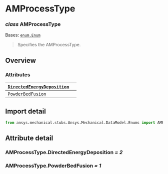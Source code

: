 <a id="amprocesstype"></a>

# AMProcessType

<a id="AMProcessType"></a>

### *class* AMProcessType

Bases: [`enum.Enum`](https://docs.python.org/3/library/enum.html#enum.Enum)

> Specifies the AMProcessType.

> <!-- !! processed by numpydoc !! -->

<a id="overview"></a>

## Overview

### Attributes

| [`DirectedEnergyDeposition`](#AMProcessType.DirectedEnergyDeposition)   |    |
|-------------------------------------------------------------------------|----|
| [`PowderBedFusion`](#AMProcessType.PowderBedFusion)                     |    |

<a id="import-detail"></a>

## Import detail

```python
from ansys.mechanical.stubs.Ansys.Mechanical.DataModel.Enums import AMProcessType
```

<a id="attribute-detail"></a>

## Attribute detail

<a id="AMProcessType.DirectedEnergyDeposition"></a>

### AMProcessType.DirectedEnergyDeposition *= 2*

<a id="AMProcessType.PowderBedFusion"></a>

### AMProcessType.PowderBedFusion *= 1*
